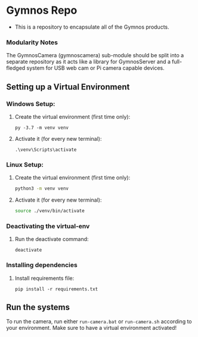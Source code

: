 # Gymnos Repo
- This is a repository to encapsulate all of the Gymnos products.

### Modularity Notes
The GymnosCamera (gymnoscamera) sub-module should be split into a separate repository
as it acts like a library for GymnosServer and a full-fledged system for USB web cam
or Pi camera capable devices.

## Setting up a Virtual Environment

### Windows Setup:
1) Create the virtual environment (first time only):
    ```
    py -3.7 -m venv venv
    ```

2) Activate it (for every new terminal): 
    ```
    .\venv\Scripts\activate
    ```

### Linux Setup:
1) Create the virtual environment (first time only):
    ```bash
    python3 -m venv venv
    ```

2) Activate it (for every new terminal):
    ```bash
    source ./venv/bin/activate
    ```

### Deactivating the virtual-env
1) Run the deactivate command:
    ```
    deactivate
    ```

### Installing dependencies
1) Install requirements file:
    ```
    pip install -r requirements.txt
    ```

## Run the systems

To run the camera, run either `run-camera.bat` or `run-camera.sh` according to your environment.
Make sure to have a virtual environment activated!